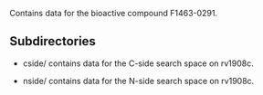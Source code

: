 Contains data for the bioactive compound F1463-0291.

## Subdirectories

- cside/ contains data for the C-side search space on rv1908c.

- nside/ contains data for the N-side search space on rv1908c.

